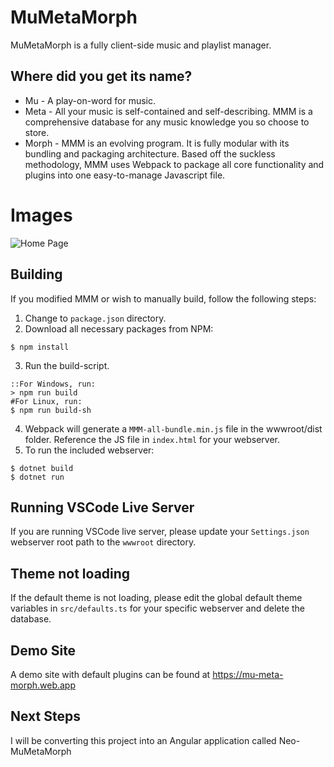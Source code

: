 # MuMetaMorph
MuMetaMorph is a fully client-side music and playlist manager.
## Where did you get its name?
* Mu - A play-on-word for music.
* Meta - All your music is self-contained and self-describing. MMM is a comprehensive database for any music knowledge you so choose to store.
* Morph - MMM is an evolving program. It is fully modular with its bundling and packaging architecture. Based off the suckless methodology, MMM uses Webpack to package all core functionality and plugins into one easy-to-manage Javascript file.

# Images
![Home Page]()

## Building
If you modified MMM or wish to manually build, follow the following steps:
1. Change to `package.json` directory.
2. Download all necessary packages from NPM:
```
$ npm install
```
3. Run the build-script.
```
::For Windows, run:
> npm run build
#For Linux, run:
$ npm run build-sh
```
4. Webpack will generate a `MMM-all-bundle.min.js` file in the wwwroot/dist folder. Reference the JS file in `index.html` for your webserver.
5. To run the included webserver:
```
$ dotnet build
$ dotnet run
```
## Running VSCode Live Server
If you are running VSCode live server, please update your `Settings.json` webserver root path to the `wwwroot` directory.
## Theme not loading
If the default theme is not loading, please edit the global default theme variables in `src/defaults.ts` for your specific webserver and delete the database.
## Demo Site
A demo site with default plugins can be found at https://mu-meta-morph.web.app
## Next Steps
I will be converting this project into an Angular application called Neo-MuMetaMorph
